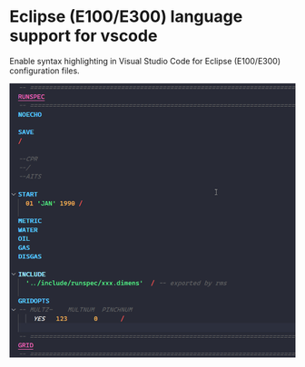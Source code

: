 # Eclipse (E100/E300) language support for vscode

Enable syntax highlighting in Visual Studio Code for Eclipse (E100/E300) configuration files.

![Syntax](images/eclipse_syntax.png)